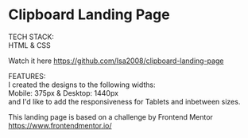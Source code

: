 # Clipboard Landing Page

TECH STACK:\
HTML &amp; CSS

Watch it here https://github.com/Isa2008/clipboard-landing-page

FEATURES:\
I created the designs to the following widths:\
Mobile: 375px & Desktop: 1440px\
and I'd like to add the responsiveness for Tablets and inbetween sizes.

This landing page is based on a challenge by Frontend Mentor https://www.frontendmentor.io/
